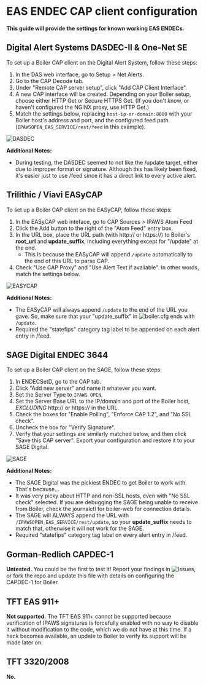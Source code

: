 # EAS ENDEC CAP client configuration
**This guide will provide the settings for known working EAS ENDECs.**

## Digital Alert Systems DASDEC-II & One-Net SE
To set up a Boiler CAP client on the Digital Alert System, follow these steps:
1. In the DAS web interface, go to Setup > Net Alerts.
2. Go to the CAP Decode tab.
3. Under "Remote CAP server setup", click "Add CAP Client Interface".
4. A new CAP interface will be created. Depending on your Boiler setup, choose either HTTP Get or Secure HTTPS Get. (If you don't know, or haven't configured the NGINX proxy, use HTTP Get.)
5. Match the settings below, replacing `host-ip-or-domain:8080` with your Boiler host's address and port, and the configured feed path (`IPAWSOPEN_EAS_SERVICE/rest/feed` in this example).

![DASDEC](https://github.com/MissMeridian/boiler/blob/main/docs/cap-dasdec.png)

**Additional Notes:**
- During testing, the DASDEC seemed to not like the /update target, either due to improper format or signature. Although this has likely been fixed, it's easier just to use /feed since it has a direct link to every active alert.

## Trilithic / Viavi EASyCAP
To set up a Boiler CAP client on the EASyCAP, follow these steps:
1. In the EASyCAP web inteface, go to CAP Sources > IPAWS Atom Feed
2. Click the Add button to the right of the "Atom Feed" entry box.
3. In the URL box, place the URL path (with http:// or https://) to Boiler's **root_url** and **update_suffix**, including everything except for "/update" at the end.
    - This is because the EASyCAP will append `/update` automatically to the end of this URL to parse CAP.
4. Check "Use CAP Proxy" and "Use Alert Text if available". In other words, match the settings below.

![EASYCAP](https://github.com/MissMeridian/boiler/blob/main/docs/cap-easycap.PNG)

**Additional Notes:**
- The EASyCAP will always append `/update` to the end of the URL you gave. So, make sure that your "update_suffix" in ![boiler.cfg](https://github.com/MissMeridian/boiler/blob/main/boiler.cfg) ends with `/update`.
- Required the "statefips" category tag label to be appended on each alert entry in /feed.

## SAGE Digital ENDEC 3644
To set up a Boiler CAP client on the SAGE, follow these steps:
1. In ENDECSetD, go to the CAP tab.
2. Click "Add new server" and name it whatever you want.
3. Set the Server Type to `IPAWS OPEN`.
4. Set the Server Base URL to the IP/domain and port of the Boiler host, *EXCLUDING* http:// or https:// in the URL.
5. Check the boxes for "Enable Polling", "Enforce CAP 1.2", and "No SSL check".
6. Uncheck the box for "Verify Signature".
7. Verify that your settings are similarly matched below, and then click "Save this CAP server". Export your configuration and restore it to your SAGE Digital.

![SAGE](https://github.com/MissMeridian/boiler/blob/main/docs/cap-sage.png)

**Additional Notes:**
- The SAGE Digital was the pickiest ENDEC to get Boiler to work with. That's because...
- It was very picky about HTTP and non-SSL hosts, even with "No SSL check" selected. If you are debugging the SAGE being unable to receive from Boiler, check the journalctl for boiler-web for connection details.
- The SAGE will ALWAYS append the URL with `/IPAWSOPEN_EAS_SERVICE/rest/update`, so your **update_suffix** needs to match that, otherwise it will not work for the SAGE.
- Required "statefips" category tag label on every alert entry in /feed.

## Gorman-Redlich CAPDEC-1
**Untested.** You could be the first to test it! Report your findings in ![Issues](https://github.com/MissMeridian/boiler/issues), or fork the repo and update this file with details on configuring the CAPDEC-1 for Boiler.

## TFT EAS 911+
**Not supported.** The TFT EAS 911+ cannot be supported because verification of IPAWS signatures is forcefully enabled with no way to disable it without modification to the code, which we do not have at this time. If a hack becomes available, an update to Boiler to verify its support will be made later on.

## TFT 3320/2008
**No.**
